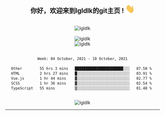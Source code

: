 <div align="center">
<h2> 你好，欢迎来到lgldlk的git主页 ! <img src="https://github.com/lgldlk/lgldlk/blob/main/gifs/Hi.gif" width="30px"></h2>
</div>

<div align="center">
 </br>
 <img src="http://aiitapp.cn:8091/?color=rgba(37,144,118,1)&shadowColor=rgba(12,16,20,1)&fontSize=120&&shadowOffsetX=9&shadowOffsetY=11" height="26px" alt="lgldlk" />
 </br>

   </br>
 <img src="https://github-readme-stats.vercel.app/api?username=lgldlk&show_icons=true&theme=gotham&locale=cn" alt="lgldlk" />
 

</br>

<img  src="http://github-readme-stats.vercel.app/api/top-langs/?username=lgldlk&show_icons=true&theme=gotham&locale=cn&layout=compact" alt="lgldlk"/>  
</br>
</br>

<!--START_SECTION:waka-->
```text
Week: 04 October, 2021 - 10 October, 2021

Other        55 hrs 3 mins   ██████████████████████░░░   87.50 % 
HTML         2 hrs 27 mins   █░░░░░░░░░░░░░░░░░░░░░░░░   03.91 % 
Vue.js       1 hr 44 mins    ▓░░░░░░░░░░░░░░░░░░░░░░░░   02.77 % 
SCSS         1 hr 36 mins    ▓░░░░░░░░░░░░░░░░░░░░░░░░   02.54 % 
TypeScript   55 mins         ▒░░░░░░░░░░░░░░░░░░░░░░░░   01.48 % 
```
<!--END_SECTION:waka-->

 </br>
  <img src="https://visitor-badge.glitch.me/badge?page_id=lgldlk" alt="lgldlk" />

---

 


